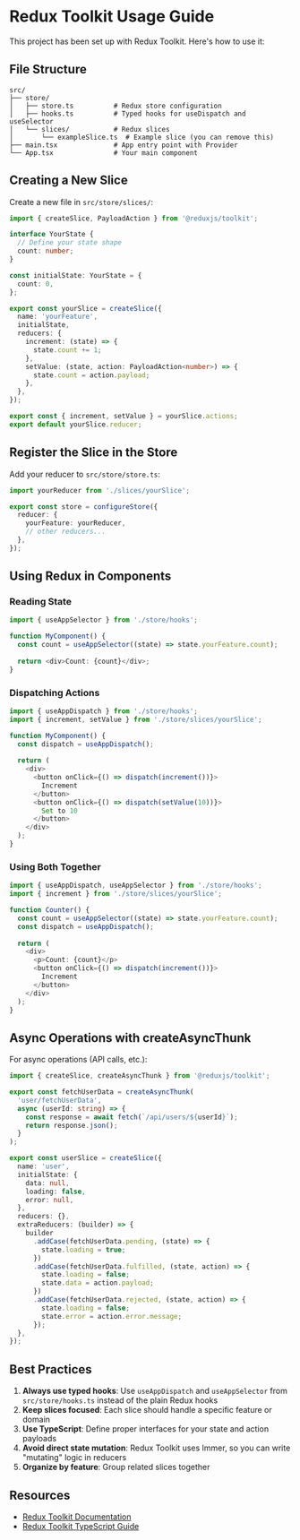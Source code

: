 # Redux Toolkit Usage Guide

This project has been set up with Redux Toolkit. Here's how to use it:

## File Structure

```
src/
├── store/
│   ├── store.ts          # Redux store configuration
│   ├── hooks.ts          # Typed hooks for useDispatch and useSelector
│   └── slices/           # Redux slices
│       └── exampleSlice.ts  # Example slice (you can remove this)
├── main.tsx              # App entry point with Provider
└── App.tsx               # Your main component
```

## Creating a New Slice

Create a new file in `src/store/slices/`:

```typescript
import { createSlice, PayloadAction } from '@reduxjs/toolkit';

interface YourState {
  // Define your state shape
  count: number;
}

const initialState: YourState = {
  count: 0,
};

export const yourSlice = createSlice({
  name: 'yourFeature',
  initialState,
  reducers: {
    increment: (state) => {
      state.count += 1;
    },
    setValue: (state, action: PayloadAction<number>) => {
      state.count = action.payload;
    },
  },
});

export const { increment, setValue } = yourSlice.actions;
export default yourSlice.reducer;
```

## Register the Slice in the Store

Add your reducer to `src/store/store.ts`:

```typescript
import yourReducer from './slices/yourSlice';

export const store = configureStore({
  reducer: {
    yourFeature: yourReducer,
    // other reducers...
  },
});
```

## Using Redux in Components

### Reading State

```typescript
import { useAppSelector } from './store/hooks';

function MyComponent() {
  const count = useAppSelector((state) => state.yourFeature.count);
  
  return <div>Count: {count}</div>;
}
```

### Dispatching Actions

```typescript
import { useAppDispatch } from './store/hooks';
import { increment, setValue } from './store/slices/yourSlice';

function MyComponent() {
  const dispatch = useAppDispatch();
  
  return (
    <div>
      <button onClick={() => dispatch(increment())}>
        Increment
      </button>
      <button onClick={() => dispatch(setValue(10))}>
        Set to 10
      </button>
    </div>
  );
}
```

### Using Both Together

```typescript
import { useAppDispatch, useAppSelector } from './store/hooks';
import { increment } from './store/slices/yourSlice';

function Counter() {
  const count = useAppSelector((state) => state.yourFeature.count);
  const dispatch = useAppDispatch();
  
  return (
    <div>
      <p>Count: {count}</p>
      <button onClick={() => dispatch(increment())}>
        Increment
      </button>
    </div>
  );
}
```

## Async Operations with createAsyncThunk

For async operations (API calls, etc.):

```typescript
import { createSlice, createAsyncThunk } from '@reduxjs/toolkit';

export const fetchUserData = createAsyncThunk(
  'user/fetchUserData',
  async (userId: string) => {
    const response = await fetch(`/api/users/${userId}`);
    return response.json();
  }
);

export const userSlice = createSlice({
  name: 'user',
  initialState: {
    data: null,
    loading: false,
    error: null,
  },
  reducers: {},
  extraReducers: (builder) => {
    builder
      .addCase(fetchUserData.pending, (state) => {
        state.loading = true;
      })
      .addCase(fetchUserData.fulfilled, (state, action) => {
        state.loading = false;
        state.data = action.payload;
      })
      .addCase(fetchUserData.rejected, (state, action) => {
        state.loading = false;
        state.error = action.error.message;
      });
  },
});
```

## Best Practices

1. **Always use typed hooks**: Use `useAppDispatch` and `useAppSelector` from `src/store/hooks.ts` instead of the plain Redux hooks
2. **Keep slices focused**: Each slice should handle a specific feature or domain
3. **Use TypeScript**: Define proper interfaces for your state and action payloads
4. **Avoid direct state mutation**: Redux Toolkit uses Immer, so you can write "mutating" logic in reducers
5. **Organize by feature**: Group related slices together

## Resources

- [Redux Toolkit Documentation](https://redux-toolkit.js.org/)
- [Redux Toolkit TypeScript Guide](https://redux-toolkit.js.org/tutorials/typescript)

